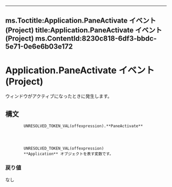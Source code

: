 

---
ms.Toctitle:Application.PaneActivate イベント (Project)
title:Application.PaneActivate イベント (Project)
ms.ContentId:8230c818-6df3-bbdc-5e71-0e6e6b03e172
---
# Application.PaneActivate イベント (Project)




ウィンドウがアクティブになったときに発生します。

## 構文

            UNRESOLVED_TOKEN_VAL(offexpression).**PaneActivate**




            UNRESOLVED_TOKEN_VAL(offexpression)
            **Application** オブジェクトを表す変数です。

### 戻り値
なし






